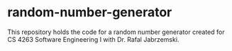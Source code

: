 # random-number-generator

This repository holds the code for a random number generator created for CS 4263 Software Engineering I with Dr. Rafal Jabrzemski.
